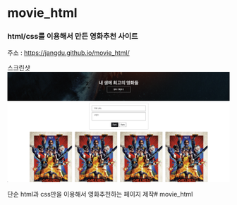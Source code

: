 # movie_html

### html/css를 이용해서 만든 영화추천 사이트
주소 : https://jangdu.github.io/movie_html/

스크린샷
![ex_screenshot](./%EC%8A%A4%ED%81%AC%EB%A6%B0%EC%83%B7%202023-02-25%20%EC%98%A4%ED%9B%84%206.38.26.png)

단순 html과 css만을 이용해서 영화추천하는 페이지 제작# movie_html
